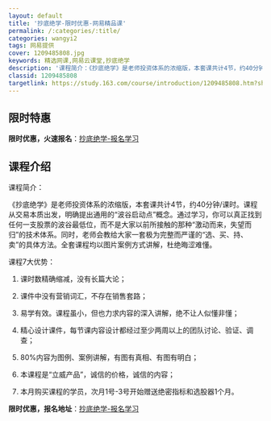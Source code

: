 ```yaml
---
layout: default
title: '抄底绝学-限时优惠-网易精品课'
permalink: /:categories/:title/
categories: wangyi2
tags: 网易提供
cover: 1209485808.jpg
keywords: 精选网课,网易云课堂,抄底绝学
description: '课程简介：《抄底绝学》是老师投资体系的浓缩版，本套课共计4节，约40分钟/课时。课程从交易本质出发，明确提出通用的“波谷'
classid: 1209485808
targetlink: https://study.163.com/course/introduction/1209485808.htm?share=1&shareId=1025206652&utm_campaign=share&utm_medium=iphoneShare&utm_source=&utm_u=1025206652
---
```


## 限时特惠

**限时优惠，火速报名**：[抄底绝学-报名学习](https://study.163.com/course/introduction/1209485808.htm?share=1&shareId=1025206652&utm_campaign=share&utm_medium=iphoneShare&utm_source=&utm_u=1025206652)

## 课程介绍

课程简介：

《抄底绝学》是老师投资体系的浓缩版，本套课共计4节，约40分钟/课时。课程从交易本质出发，明确提出通用的“波谷启动点”概念。通过学习，你可以真正找到任何一支股票的波谷最低位，而不是大家以前所接触的那种“激动而来，失望而归”的技术体系。同时，老师会教给大家一套极为完整而严谨的“选、买、持、卖”的具体方法。全套课程均以图片案例方式讲解，杜绝晦涩难懂。

课程7大优势：

1.	课时数精确缩减，没有长篇大论；

2.	课件中没有营销词汇，不存在销售套路；

3.	易学有效。课程虽小，但也力求内容的深入讲解，绝不让人似懂非懂；

4.	精心设计课件，每节课内容设计都经过至少两周以上的团队讨论、验证、调查；

5.	80%内容为图例、案例讲解，有图有真相、有图有明白；

6.	本课程是“立威产品”，诚信的价格，诚信的内容；

7.	本月购买课程的学员，次月1号-3号开始赠送绝密指标和选股器1个月。

**限时优惠，报名地址**：[抄底绝学-报名学习](https://study.163.com/course/introduction/1209485808.htm?share=1&shareId=1025206652&utm_campaign=share&utm_medium=iphoneShare&utm_source=&utm_u=1025206652)

